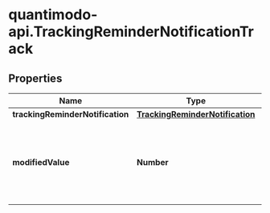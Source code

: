 # quantimodo-api.TrackingReminderNotificationTrack

## Properties
Name | Type | Description | Notes
------------ | ------------- | ------------- | -------------
**trackingReminderNotification** | [**TrackingReminderNotification**](TrackingReminderNotification.md) |  | 
**modifiedValue** | **Number** | Optional value to be recorded instead of the tracking reminder default value | [optional] 


